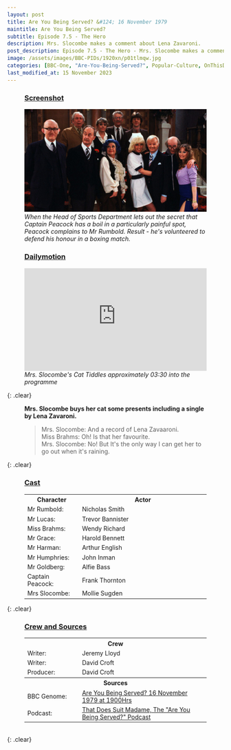 ```yaml
---
layout: post
title: Are You Being Served? &#124; 16 November 1979
maintitle: Are You Being Served?
subtitle: Episode 7.5 - The Hero
description: Mrs. Slocombe makes a comment about Lena Zavaroni.
post_description: Episode 7.5 - The Hero - Mrs. Slocombe makes a comment about Lena Zavaroni.
image: /assets/images/BBC-PIDs/1920xn/p01tlmqw.jpg
categories: [BBC-One, "Are-You-Being-Served?", Popular-Culture, OnThisDay16November]
last_modified_at: 15 November 2023
---
```


<figure class="fig1">
<h3 id="screenshot"><a href="#screenshot">Screenshot</a></h3>
<a href="/assets/images/BBC-PIDs/1920xn/p01tlmqw.jpg"><img src="/assets/images/BBC-PIDs/1920xn/p01tlmqw.jpg" class="full-width zoom-in" /></a>
<cite>When the Head of Sports Department lets out the secret that Captain Peacock has a boil in a particularly painful spot, Peacock complains to Mr Rumbold. Result - he's volunteered to defend his honour in a boxing match.</cite>
</figure>

<figure class="fig2">
<h3 id="dailymotion"><a href="#dailymotion">Dailymotion</a></h3>
<div class="responsive-video"><div style="position:relative;padding-bottom:56.25%;height:0;overflow:hidden;"> <iframe style="width:100%;height:100%;position:absolute;left:0px;top:0px;overflow:hidden" frameborder="0" type="text/html" src="https://www.dailymotion.com/embed/video/x804unp" width="100%" height="100%" allowfullscreen title="Dailymotion Video Player" > </iframe></div></div>
<cite>Mrs. Slocombe's Cat Tiddles approximately 03:30 into the programme</cite>
</figure>

{: .clear}

<figure class="fig3">
<p><strong>Mrs. Slocombe buys her cat some presents including a single by Lena Zavaroni.</strong></p>
<blockquote>Mrs. Slocombe: And a record of Lena Zavaaroni.<br />Miss Brahms: Oh! Is that her favourite.<br />Mrs. Slocombe: No! But It's the only way I can get her to go out when it's raining.</blockquote>
</figure>

{: .clear}

<figure class="fig3">
<h3 id="cast"><a href="#cast">Cast</a></h3>
<table>
<tr><th style="width:30%;">Character</th><th style="width:70%;">Actor</th></tr>
<tr><td>Mr Rumbold:</td><td>Nicholas Smith</td></tr>
<tr><td>Mr Lucas:</td><td>Trevor Bannister</td></tr>
<tr><td>Miss Brahms:</td><td>Wendy Richard</td></tr>
<tr><td>Mr Grace:</td><td>Harold Bennett</td></tr>
<tr><td>Mr Harman:</td><td>Arthur English</td></tr>
<tr><td>Mr Humphries:</td><td>John Inman</td></tr>
<tr><td>Mr Goldberg:</td><td>Alfie Bass</td></tr>
<tr><td>Captain Peacock:</td><td>Frank Thornton</td></tr>
<tr><td>Mrs Slocombe:</td><td>Mollie Sugden</td></tr>
</table>
</figure>

{: .clear}

<figure class="fig3">
<h3 id="crew"><a href="#crew">Crew and Sources</a></h3>
<table>
<tr><th colspan="2">Crew</th></tr>
<tr><td style="width:30%;">Writer:</td><td style="width:70%;">Jeremy Lloyd</td></tr>
<tr><td>Writer:</td><td>David Croft</td></tr>
<tr><td>Producer:</td><td>David Croft</td></tr>
<tr><th colspan="2">Sources</th></tr>
<tr><td>BBC Genome:</td><td><a class="external-link" href="https://genome.ch.bbc.co.uk/schedules/service_bbc_one_london/1979-11-16#at-19.00">Are You Being Served? 16 November 1979 at 1900Hrs</a></td></tr>
<tr><td>Podcast:</td><td><a href="/discography/podcasts/2021-03-05-that-does-suit-madame">That Does Suit Madame, The "Are You Being Served?" Podcast</a></td></tr>
</table>
</figure>

<br />{: .clear}

<style>
.responsive-video {padding-top: 0px;}
</style>

